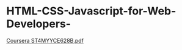 # HTML-CSS-Javascript-for-Web-Developers-

[Coursera ST4MYYCE628B.pdf](https://github.com/mohdwaqas818/HTML-CSS-Javascript-for-Web-Developers-/files/5010614/Coursera.ST4MYYCE628B.pdf)
